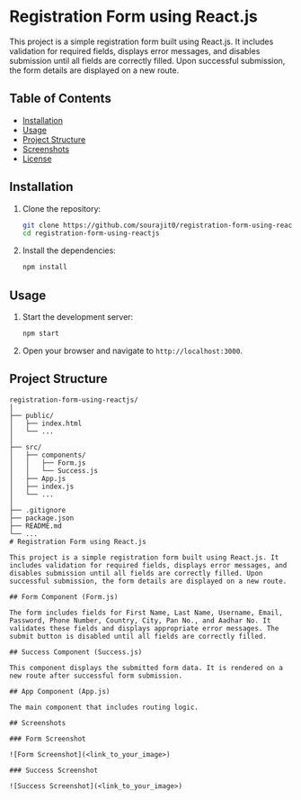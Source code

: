 # Registration Form using React.js

This project is a simple registration form built using React.js. It includes validation for required fields, displays error messages, and disables submission until all fields are correctly filled. Upon successful submission, the form details are displayed on a new route.

## Table of Contents

- [Installation](#installation)
- [Usage](#usage)
- [Project Structure](#project-structure)
- [Screenshots](#screenshots)
- [License](#license)

## Installation

1. Clone the repository:
    ```bash
    git clone https://github.com/sourajit0/registration-form-using-reactjs.git
    cd registration-form-using-reactjs
    ```

2. Install the dependencies:
    ```bash
    npm install
    ```

## Usage

1. Start the development server:
    ```bash
    npm start
    ```

2. Open your browser and navigate to `http://localhost:3000`.

## Project Structure

```plaintext
registration-form-using-reactjs/
│
├── public/
│   ├── index.html
│   └── ...
│
├── src/
│   ├── components/
│   │   ├── Form.js
│   │   └── Success.js
│   ├── App.js
│   ├── index.js
│   └── ...
│
├── .gitignore
├── package.json
├── README.md
└── ...
# Registration Form using React.js

This project is a simple registration form built using React.js. It includes validation for required fields, displays error messages, and disables submission until all fields are correctly filled. Upon successful submission, the form details are displayed on a new route.

## Form Component (Form.js)

The form includes fields for First Name, Last Name, Username, Email, Password, Phone Number, Country, City, Pan No., and Aadhar No. It validates these fields and displays appropriate error messages. The submit button is disabled until all fields are correctly filled.

## Success Component (Success.js)

This component displays the submitted form data. It is rendered on a new route after successful form submission.

## App Component (App.js)

The main component that includes routing logic.

## Screenshots

### Form Screenshot

![Form Screenshot](<link_to_your_image>)

### Success Screenshot

![Success Screenshot](<link_to_your_image>)
